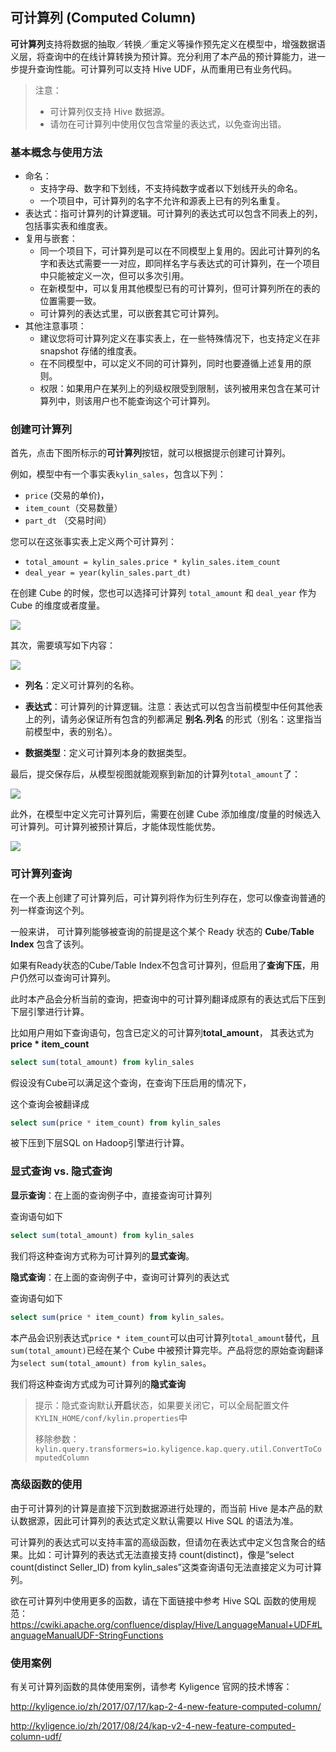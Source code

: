 ## 可计算列 (Computed Column)

**可计算列**支持将数据的抽取／转换／重定义等操作预先定义在模型中，增强数据语义层，将查询中的在线计算转换为预计算。充分利用了本产品的预计算能力，进一步提升查询性能。可计算列可以支持 Hive UDF，从而重用已有业务代码。

> 注意：
>   - 可计算列仅支持 Hive 数据源。
>   - 请勿在可计算列中使用仅包含常量的表达式，以免查询出错。

### 基本概念与使用方法
- 命名：
  - 支持字母、数字和下划线，不支持纯数字或者以下划线开头的命名。
  - 一个项目中，可计算列的名字不允许和源表上已有的列名重复。
- 表达式：指可计算列的计算逻辑。可计算列的表达式可以包含不同表上的列，包括事实表和维度表。
- 复用与嵌套：
  - 同一个项目下，可计算列是可以在不同模型上复用的。因此可计算列的名字和表达式需要一一对应，即同样名字与表达式的可计算列，在一个项目中只能被定义一次，但可以多次引用。
  - 在新模型中，可以复用其他模型已有的可计算列，但可计算列所在的表的位置需要一致。
  - 可计算列的表达式里，可以嵌套其它可计算列。
- 其他注意事项：
  - 建议您将可计算列定义在事实表上，在一些特殊情况下，也支持定义在非 snapshot 存储的维度表。
  - 在不同模型中，可以定义不同的可计算列，同时也要遵循上述复用的原则。
  - 权限：如果用户在某列上的列级权限受到限制，该列被用来包含在某可计算列中，则该用户也不能查询这个可计算列。

### 创建可计算列

首先，点击下图所标示的**可计算列**按钮，就可以根据提示创建可计算列。

例如，模型中有一个事实表`kylin_sales`，包含以下列：

- `price` (交易的单价)，
- `item_count`（交易数量）
- `part_dt` （交易时间）

您可以在这张事实表上定义两个可计算列：

- `total_amount = kylin_sales.price * kylin_sales.item_count` 
- `deal_year = year(kylin_sales.part_dt)`

在创建 Cube 的时候，您也可以选择可计算列 `total_amount` 和 `deal_year` 作为 Cube 的维度或者度量。

![](images/computed_column_view.png)

其次，需要填写如下内容：

![](images/computed_column_define.png)

+ **列名**：定义可计算列的名称。

+ **表达式**：可计算列的计算逻辑。注意：表达式可以包含当前模型中任何其他表上的列，请务必保证所有包含的列都满足 **别名.列名** 的形式（别名：这里指当前模型中，表的别名）。

+ **数据类型**：定义可计算列本身的数据类型。

最后，提交保存后，从模型视图就能观察到新加的计算列`total_amount`了：

![](images/computed_column_cn.4.png)

此外，在模型中定义完可计算列后，需要在创建 Cube 添加维度/度量的时候选入可计算列。可计算列被预计算后，才能体现性能优势。

![](images/computed_column_cn.3.png)



### 可计算列查询

在一个表上创建了可计算列后，可计算列将作为衍生列存在，您可以像查询普通的列一样查询这个列。

一般来讲， 可计算列能够被查询的前提是这个某个 Ready 状态的 **Cube**/**Table Index** 包含了该列。

如果有Ready状态的Cube/Table Index不包含可计算列，但启用了**查询下压**，用户仍然可以查询可计算列。

此时本产品会分析当前的查询，把查询中的可计算列翻译成原有的表达式后下压到下层引擎进行计算。



比如用户用如下查询语句，包含已定义的可计算列**total_amount**， 其表达式为**price * item_count**

```sql
select sum(total_amount) from kylin_sales
```

假设没有Cube可以满足这个查询，在查询下压启用的情况下，

这个查询会被翻译成

```sql
select sum(price * item_count) from kylin_sales
```

被下压到下层SQL on Hadoop引擎进行计算。

### 显式查询 vs. 隐式查询

**显示查询**：在上面的查询例子中，直接查询可计算列

查询语句如下

```sql
select sum(total_amount) from kylin_sales
```

我们将这种查询方式称为可计算列的**显式查询**。



**隐式查询**：在上面的查询例子中，查询可计算列的表达式

查询语句如下

```sql
select sum(price * item_count) from kylin_sales。
```



本产品会识别表达式`price * item_count`可以由可计算列`total_amount`替代，且`sum(total_amount)`已经在某个 Cube 中被预计算完毕。产品将您的原始查询翻译为`select sum(total_amount) from kylin_sales`。

我们将这种查询方式成为可计算列的**隐式查询**

> 提示：隐式查询默认**开启**状态，如果要关闭它，可以全局配置文件`KYLIN_HOME/conf/kylin.properties`中
>
> 移除参数：`kylin.query.transformers=io.kyligence.kap.query.util.ConvertToComputedColumn` 



### 高级函数的使用

由于可计算列的计算是直接下沉到数据源进行处理的，而当前 Hive 是本产品的默认数据源，因此可计算列的表达式定义默认需要以 Hive SQL 的语法为准。

可计算列的表达式可以支持丰富的高级函数，但请勿在表达式中定义包含聚合的结果。比如：可计算列的表达式无法直接支持 count(distinct)，像是“select count(distinct Seller_ID) from kylin_sales”这类查询语句无法直接定义为可计算列。

欲在可计算列中使用更多的函数，请在下面链接中参考 Hive SQL 函数的使用规范：
https://cwiki.apache.org/confluence/display/Hive/LanguageManual+UDF#LanguageManualUDF-StringFunctions

### 使用案例

有关可计算列函数的具体使用案例，请参考 Kyligence 官网的技术博客：

http://kyligence.io/zh/2017/07/17/kap-2-4-new-feature-computed-column/ 

http://kyligence.io/zh/2017/08/24/kap-v2-4-new-feature-computed-column-udf/  



